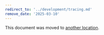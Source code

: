 ```yaml
---
redirect_to: '../development/tracing.md'
remove_date: '2025-03-10'
---
```


<!-- markdownlint-disable -->

This document was moved to [another location](../development/tracing.md).

<!-- This redirect file can be deleted after <2025-03-10>. -->
<!-- Redirects that point to other docs in the same project expire in three months. -->
<!-- Redirects that point to docs in a different project or site (for example, link is not relative and starts with `https:`) expire in one year. -->
<!-- Before deletion, see: https://docs.gitlab.com/ee/development/documentation/redirects.html -->
